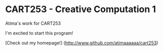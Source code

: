 # CART253 - Creative Computation 1
Atima's work for CART253

I'm excited to start this program!

[Check out my homepage!] (http://www.github.com/atimaaaaaa/cart253)

